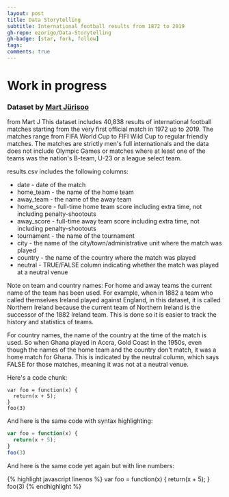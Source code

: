 ```yaml
---
layout: post
title: Data Storytelling
subtitle: International football results from 1872 to 2019
gh-repo: ezorigo/Data-Storytelling
gh-badge: [star, fork, follow]
tags: 
comments: true
---
```


# **Work in progress**

### Dataset by [Mart Jürisoo](https://www.kaggle.com/martj42/international-football-results-from-1872-to-2017)

from Mart J
This dataset includes 40,838 results of international football matches starting from the very first official match in 1972 up to 2019. The matches range from FIFA World Cup to FIFI Wild Cup to regular friendly matches. The matches are strictly men's full internationals and the data does not include Olympic Games or matches where at least one of the teams was the nation's B-team, U-23 or a league select team.

results.csv includes the following columns:

 * date - date of the match
 * home_team - the name of the home team
 * away_team - the name of the away team
 * home_score - full-time home team score including extra time, not including penalty-shootouts
 * away_score - full-time away team score including extra time, not including penalty-shootouts
 * tournament - the name of the tournament
 * city - the name of the city/town/administrative unit where the match was played
 * country - the name of the country where the match was played
 * neutral - TRUE/FALSE column indicating whether the match was played at a neutral venue
 
Note on team and country names: For home and away teams the current name of the team has been used. For example, when in 1882 a team who called themselves Ireland played against England, in this dataset, it is called Northern Ireland because the current team of Northern Ireland is the successor of the 1882 Ireland team. This is done so it is easier to track the history and statistics of teams.

For country names, the name of the country at the time of the match is used. So when Ghana played in Accra, Gold Coast in the 1950s, even though the names of the home team and the country don't match, it was a home match for Ghana. This is indicated by the neutral column, which says FALSE for those matches, meaning it was not at a neutral venue.

 <head> 
 <!-- Plotly.js -->
 <script src="https://cdn.plot.ly/plotly-latest.min.js"></script> 
 </head> 
 <body> 
 <!-- Plotly chart will be drawn inside this DIV --> 
 <div id="myDiv"></div> 
 <script> 
Plotly.d3.csv('https://raw.githubusercontent.com/ezorigo/Data-Storytelling/master/usasoccer.csv', function(err, rows){

    function unpack(rows, key) {
        return rows.map(function(row) { return row[key]; });
    }

    var scl = [[0,	'rgb(166, 206, 227)'],[1,	'rgb(31, 120, 180)'],[2,	'rgb(178, 223, 138)'],[3,	'rgb(51, 160, 44)'],[4,	'rgb(251, 154, 153)'],[5,	'rgb(227, 26, 28)'],[6,	'rgb(253, 191, 111)'],[7,	'rgb(255, 127, 0)'],[8,	'rgb(202, 178, 214)'],[9,	'rgb(106, 61, 154)'],[10,	'rgb(255, 255, 153)']];

    var data = [{
        type:'scattergeo',
        locationmode: 'country names',
        lon: unpack(rows, 'long'),
        lat: unpack(rows, 'lat'),
        hoverinfo: unpack(rows, 'text'),
        text: unpack(rows, 'text'),
        mode: 'markers',
        marker: {
            colorscale: scl,
            color: unpack(rows, 'tournament_id')
        }
    }];


    var layout = {
        title: 'US International Soccer Matches Since 1885',
        geo: {
            scope: 'world',
            projection: {
                type: 'natural earth'
            }
        }
    };

    Plotly.plot(myDiv, data, layout, {showLink: false});

});
 </script> 
 </body> 

Here's a code chunk:

~~~
var foo = function(x) {
  return(x + 5);
}
foo(3)
~~~

And here is the same code with syntax highlighting:

```javascript
var foo = function(x) {
  return(x + 5);
}
foo(3)
```

And here is the same code yet again but with line numbers:

{% highlight javascript linenos %}
var foo = function(x) {
  return(x + 5);
}
foo(3)
{% endhighlight %}
